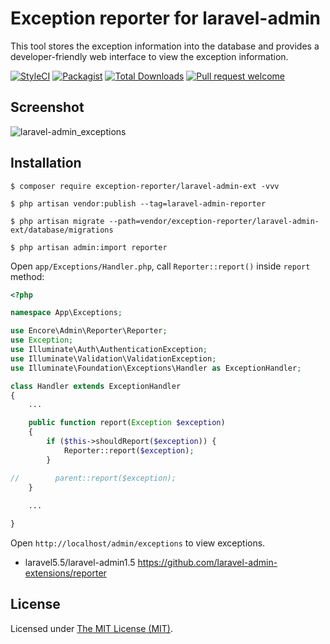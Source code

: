 Exception reporter for laravel-admin
======================

This tool stores the exception information into the database and provides a developer-friendly web interface to view the exception information.

[![StyleCI](https://styleci.io/repos/97900053/shield?branch=master)](https://styleci.io/repos/97900053)
[![Packagist](https://img.shields.io/packagist/l/laravel-admin-ext/reporter.svg?maxAge=2592000)](https://packagist.org/packages/laravel-admin-ext/reporter)
[![Total Downloads](https://img.shields.io/packagist/dt/laravel-admin-ext/reporter.svg?style=flat-square)](https://packagist.org/packages/laravel-admin-ext/reporter)
[![Pull request welcome](https://img.shields.io/badge/pr-welcome-green.svg?style=flat-square)]()

## Screenshot

![laravel-admin_exceptions](https://user-images.githubusercontent.com/1479100/30947042-0f667d9a-a43a-11e7-99c3-cf0fe236fedd.png)

## Installation 

```
$ composer require exception-reporter/laravel-admin-ext -vvv

$ php artisan vendor:publish --tag=laravel-admin-reporter

$ php artisan migrate --path=vendor/exception-reporter/laravel-admin-ext/database/migrations

$ php artisan admin:import reporter
```

Open `app/Exceptions/Handler.php`, call `Reporter::report()` inside `report` method:
```php
<?php

namespace App\Exceptions;

use Encore\Admin\Reporter\Reporter;
use Exception;
use Illuminate\Auth\AuthenticationException;
use Illuminate\Validation\ValidationException;
use Illuminate\Foundation\Exceptions\Handler as ExceptionHandler;

class Handler extends ExceptionHandler
{
    ...

    public function report(Exception $exception)
    {
        if ($this->shouldReport($exception)) {
            Reporter::report($exception);
        }

//        parent::report($exception);
    }
    
    ...

}
```

Open `http://localhost/admin/exceptions` to view exceptions.

- laravel5.5/laravel-admin1.5 https://github.com/laravel-admin-extensions/reporter

License
------------
Licensed under [The MIT License (MIT)](LICENSE).
